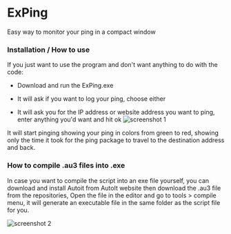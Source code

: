 # ExPing
Easy way to monitor your ping in a compact window

### Installation / How to use
If you just want to use the program and don't want anything to do with the code:
- Download and run the ExPing.exe
- It will ask if you want to log your ping, choose either

- It will ask you for the IP address or website address you want to ping, enter anything you'd want and hit ok
![screenshot 1](https://steemitimages.com/0x0/https://res.cloudinary.com/hpiynhbhq/image/upload/v1512156370/a0outcsijhvnqozirgzw.jpg)

It will start pinging showing your ping in colors from green to red, showing only the time it took for the ping package to travel to the destination address and back.

### How to compile .au3 files into .exe
In case you want to compile the script into an exe file yourself, you can download and install Autoit from AutoIt website then download the .au3 file from the repositories, Open the file in the editor and go to tools > compile menu, it will generate an executable file in the same folder as the script file for you.

![screenshot 2](https://steemitimages.com/0x0/https://user-images.githubusercontent.com/33455007/32934196-b0d488a8-cb80-11e7-84c1-1c869b98037c.jpg)
